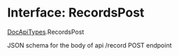 # Interface: RecordsPost

[DocApiTypes](../modules/DocApiTypes.md).RecordsPost

JSON schema for the body of api /record POST endpoint
